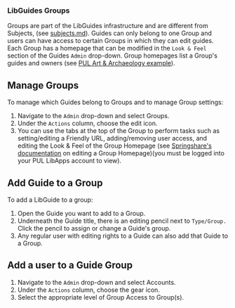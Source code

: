 ### LibGuides Groups

Groups are part of the LibGuides infrastructure and are different from Subjects, (see [subjects.md](link)). Guides can only belong to one Group and users can have access to certain Groups in which they can edit guides. Each Group has a homepage that can be modified in the ```Look & Feel``` section of the Guides ```Admin``` drop-down. Group homepages list a Group's guides and owners (see [PUL Art & Archaeology example](https://libguides.princeton.edu/art-archaeology-guides)). 

## Manage Groups

To manage which Guides belong to Groups and to manage Group settings: 

1. Navigate to the ```Admin``` drop-down and select Groups.
2. Under the ```Actions``` column, choose the edit icon. 
3. You can use the tabs at the top of the Group to perform tasks such as setting/editing a Friendly URL, adding/removing user access, and editing the Look & Feel of the Group Homepage (see [Springshare's documentation](https://ask.springshare.com/libguides/faq/937) on editing a Group Homepage)(you must be logged into your PUL LibApps account to view).


## Add Guide to a Group

To add a LibGuide to a group: 

1. Open the Guide you want to add to a Group. 
2. Underneath the Guide title, there is an editing pencil next to ```Type/Group.``` Click the pencil to assign or change a Guide's group. 
3. Any regular user with editing rights to a Guide can also add that Guide to a Group.

## Add a user to a Guide Group

1. Navigate to the ```Admin``` drop-down and select Accounts. 
2. Under the ```Actions``` column, choose the gear icon. 
3. Select the appropriate level of Group Access to Group(s). 